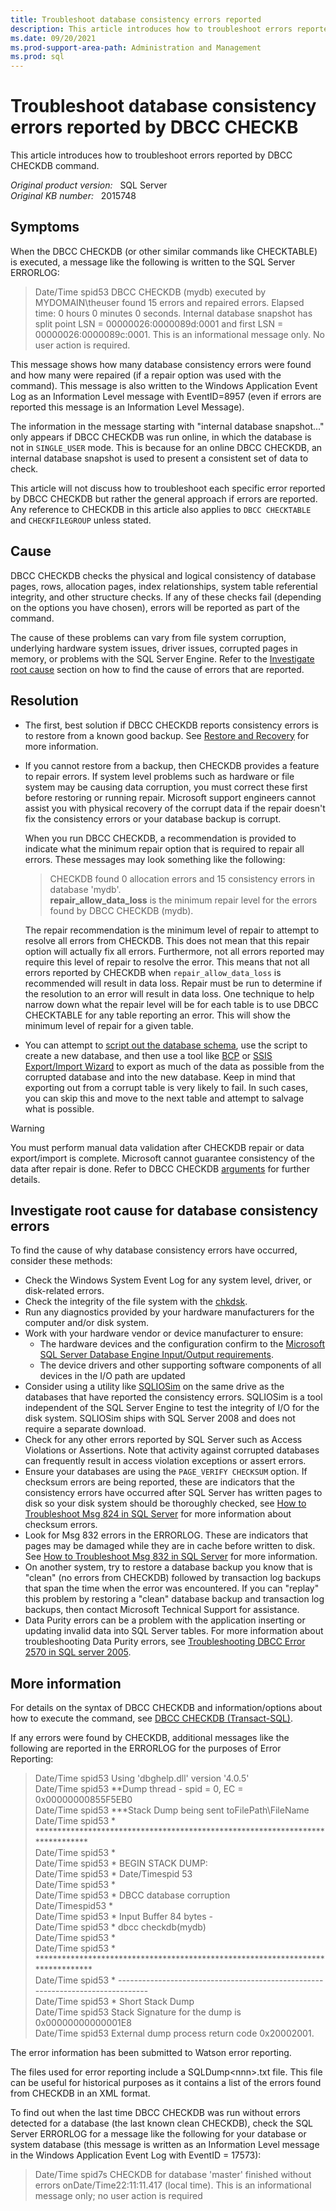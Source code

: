 ```yaml
---
title: Troubleshoot database consistency errors reported
description: This article introduces how to troubleshoot errors reported by DBCC CHECKDB command.
ms.date: 09/20/2021
ms.prod-support-area-path: Administration and Management
ms.prod: sql
---
```

# Troubleshoot database consistency errors reported by DBCC CHECKB

This article introduces how to troubleshoot errors reported by DBCC CHECKDB command.

_Original product version:_ &nbsp; SQL Server  
_Original KB number:_ &nbsp; 2015748

## Symptoms

When the DBCC CHECKDB (or other similar commands like CHECKTABLE) is executed, a message like the following is written to the SQL Server ERRORLOG:

> Date/Time spid53 DBCC CHECKDB (mydb) executed by MYDOMAIN\theuser found 15 errors and repaired errors. Elapsed time: 0 hours 0 minutes 0 seconds. Internal database snapshot has split point LSN = 00000026:0000089d:0001 and first LSN = 00000026:0000089c:0001. This is an informational message only. No user action is required.

This message shows how many database consistency errors were found and how many were repaired (if a repair option was used with the command). This message is also written to the Windows Application Event Log as an Information Level message with EventID=8957 (even if errors are reported this message is an Information Level Message).

The information in the message starting with "internal database snapshot..." only appears if DBCC CHECKDB was run online, in which the database is not in `SINGLE_USER` mode. This is because for an online DBCC CHECKDB, an internal database snapshot is used to present a consistent set of data to check.

This article will not discuss how to troubleshoot each specific error reported by DBCC CHECKDB but rather the general approach if errors are reported. Any reference to CHECKDB in this article also applies to `DBCC CHECKTABLE` and `CHECKFILEGROUP` unless stated.

## Cause

DBCC CHECKDB checks the physical and logical consistency of database pages, rows, allocation pages, index relationships, system table referential integrity, and other structure checks. If any of these checks fail (depending on the options you have chosen), errors will be reported as part of the command.

The cause of these problems can vary from file system corruption, underlying hardware system issues, driver issues, corrupted pages in memory, or problems with the SQL Server Engine. Refer to the [Investigate root cause](#investigate-root-cause-for-database-consistency-errors) section on how to find the cause of errors that are reported.

## Resolution

- The first, best solution if DBCC CHECKDB reports consistency errors is to restore from a known good backup.  See [Restore and Recovery](/sql/relational-databases/backup-restore/restore-and-recovery-overview-sql-server) for more information.
- If you cannot restore from a backup, then CHECKDB provides a feature to repair errors. If system level problems such as hardware or file system may be causing data corruption, you must correct these first before restoring or running repair. Microsoft support engineers cannot assist you with physical recovery of the corrupt data if the repair doesn't fix the consistency errors or your database backup is corrupt.


  When you run DBCC CHECKDB, a recommendation is provided to indicate what the minimum repair option that is required to repair all errors. These messages may look something like the following:

  > CHECKDB found 0 allocation errors and 15 consistency errors in database 'mydb'.  
 **repair_allow_data_loss** is the minimum repair level for the errors found by DBCC CHECKDB (mydb).

  The repair recommendation is the minimum level of repair to attempt to resolve all errors from CHECKDB. This does not mean that this repair option will actually fix all errors. Furthermore, not all errors reported may require this level of repair to resolve the error. This means that not all errors reported by CHECKDB when `repair_allow_data_loss` is recommended will result in data loss. Repair must be run to determine if the resolution to an error will result in data loss. One technique to help narrow down what the repair level will be for each table is to use DBCC CHECKTABLE for any table reporting an error. This will show the minimum level of repair for a given table.

- You can attempt to [script out the database schema](/sql/ssms/scripting/generate-scripts-sql-server-management-studio), use the script to create a new database, and then use a tool like [BCP](/sql/relational-databases/import-export/import-and-export-bulk-data-by-using-the-bcp-utility-sql-server) or [SSIS Export/Import Wizard](/sql/integration-services/import-export-data/import-and-export-data-with-the-sql-server-import-and-export-wizard) to export as much of the data as possible from the corrupted database and into the new database. Keep in mind that exporting out from a corrupt table is very likely to fail. In such cases, you can skip this and move to the next table and attempt to salvage what is possible.

> [!WARNING]
> You must perform manual data validation after CHECKDB repair or data export/import is complete. Microsoft cannot guarantee consistency of the data after repair is done. Refer to DBCC CHECKDB [arguments](/sql/t-sql/database-console-commands/dbcc-checkdb-transact-sql#arguments) for further details.

## Investigate root cause for database consistency errors

To find the cause of why database consistency errors have occurred, consider these methods:

- Check the Windows System Event Log for any system level, driver, or disk-related errors.
- Check the integrity of the file system with the [chkdsk](/windows-server/administration/windows-commands/chkdsk).
- Run any diagnostics provided by your hardware manufacturers for the computer and/or disk system.
- Work with your hardware vendor or device manufacturer to ensure:
  - The hardware devices and the configuration confirm to the [Microsoft SQL Server Database Engine Input/Output requirements](https://support.microsoft.com/help/967576).
  - The device drivers and other supporting software components of all devices in the I/O path are updated
- Consider using a utility like [SQLIOSim](https://support.microsoft.com/help/231619) on the same drive as the databases that have reported the consistency errors. SQLIOSim is a tool independent of the SQL Server Engine to test the integrity of I/O for the disk system. SQLIOSim ships with SQL Server 2008 and does not require a separate download.
- Check for any other errors reported by SQL Server such as Access Violations or Assertions. Note that activity against corrupted databases can frequently result in access violation exceptions or assert errors.
- Ensure your databases are using the `PAGE_VERIFY CHECKSUM` option. If checksum errors are being reported, these are indicators that the consistency errors have occurred after SQL Server has written pages to disk so your disk system should be thoroughly checked, see [How to Troubleshoot Msg 824 in SQL Server](/sql/relational-databases/errors-events/mssqlserver-824-database-engine-error) for more information about checksum errors.
- Look for Msg 832 errors in the ERRORLOG. These are indicators that pages may be damaged while they are in cache before written to disk. See [How to Troubleshoot Msg 832 in SQL Server](/sql/relational-databases/errors-events/mssqlserver-832-database-engine-error) for more information.
- On another system, try to restore a database backup you know that is "clean" (no errors from CHECKDB) followed by transaction log backups that span the time when the error was encountered. If you can "replay" this problem by restoring a "clean" database backup and transaction log backups, then contact Microsoft Technical Support for assistance.
- Data Purity errors can be a problem with the application inserting or updating invalid data into SQL Server tables. For more information about troubleshooting Data Purity errors, see [Troubleshooting DBCC Error 2570 in SQL server 2005](/sql/relational-databases/errors-events/mssqlserver-2570-database-engine-error).

## More information

For details on the syntax of DBCC CHECKDB and information/options about how to execute the command, see [DBCC CHECKDB (Transact-SQL)](/sql/t-sql/database-console-commands/dbcc-checkdb-transact-sql).

If any errors were found by CHECKDB, additional messages like the following are reported in the ERRORLOG for the purposes of Error Reporting:

> Date/Time spid53      Using 'dbghelp.dll' version '4.0.5'  
Date/Time spid53      **Dump thread - spid = 0, EC = 0x00000000855F5EB0  
Date/Time spid53      ***Stack Dump being sent toFilePath\FileName  
Date/Time spid53      * ******************************************************************************  
Date/Time spid53      *  
Date/Time spid53      * BEGIN STACK DUMP:  
Date/Time spid53      *  Date/Timespid 53  
Date/Time spid53      *  
Date/Time spid53      * DBCC database corruption  
Date/Timespid53       *  
Date/Time spid53      * Input Buffer 84 bytes -  
Date/Time spid53      *             dbcc checkdb(mydb)  
Date/Time spid53      *  
Date/Time spid53      * *******************************************************************************  
Date/Time spid53      *   -------------------------------------------------------------------------------  
Date/Time spid53      * Short Stack Dump  
Date/Time spid53      Stack Signature for the dump is 0x00000000000001E8  
Date/Time spid53      External dump process return code 0x20002001.  

The error information has been submitted to Watson error reporting.

The files used for error reporting include a SQLDump\<nnn>.txt file. This file can be useful for historical purposes as it contains a list of the errors found from CHECKDB in an XML format.

To find out when the last time DBCC CHECKDB was run without errors detected for a database (the last known clean CHECKDB), check the SQL Server ERRORLOG for a message like the following for your database or system database (this message is written as an Information Level message in the Windows Application Event Log with EventID = 17573):

> Date/Time spid7s      CHECKDB for database 'master' finished without errors onDate/Time22:11:11.417 (local time). This is an informational message only; no user action is required
